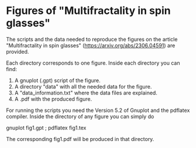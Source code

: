 # Figures of "Multifractality in spin glasses"

The scripts and the data needed to reproduce the figures on the article "Multifractality in spin glasses" (https://arxiv.org/abs/2306.04591) are provided.

Each directory corresponds to one figure. Inside each directory you can find:

1. A gnuplot (.gpt) script of the figure.
2. A directory "data" with all the needed data for the figure.
3. A "data_information.txt" where the data files are explained.
4. A .pdf with the produced figure.

For running the scripts you need the Version 5.2 of Gnuplot and the pdflatex compiler. Inside the directory of any figure you can simply do

gnuplot fig1.gpt ; pdflatex fig1.tex

The corresponding fig1.pdf will be produced in that directory.
